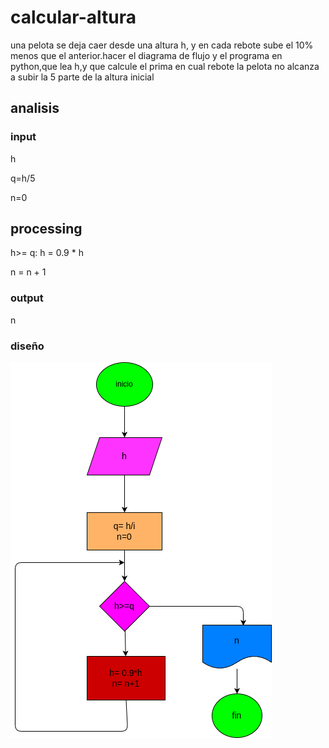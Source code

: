 # calcular-altura

una pelota se deja caer desde una altura h, y en cada rebote sube el  10% menos que el anterior.hacer el diagrama de flujo y el programa en python,que lea h,y que calcule el prima en cual rebote la pelota no alcanza a subir la 5 parte de la altura inicial


## analisis

### input

h

q=h/5

n=0

## processing

h>= q:
h = 0.9 * h

n = n + 1

### output

n

### diseño

!["diagrama de flujo"](diagrama.png "diagrama de flujo")
 